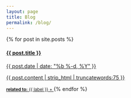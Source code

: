```yaml
---
layout: page
title: Blog
permalink: /blog/
---
```

<div class="row">
  {% for post in site.posts %}
  <a class="blog-entry col-md-12 col-xs-12" href="{{ post.url | prepend: site.baseurl }}">
    <h4>{{ post.title }}</h4>
    <time class="small">{{ post.date | date: "%b %-d, %Y" }}</time>
    <p class="summary">{{ post.content | strip_html | truncatewords:75 }}</p>
    <small><strong>related to:</strong> <span ng-repeat="label in post.labels">{{ label }}<span ng-if="!$last"> + </span></span></small>
  </a>
  {% endfor %}
</div>
